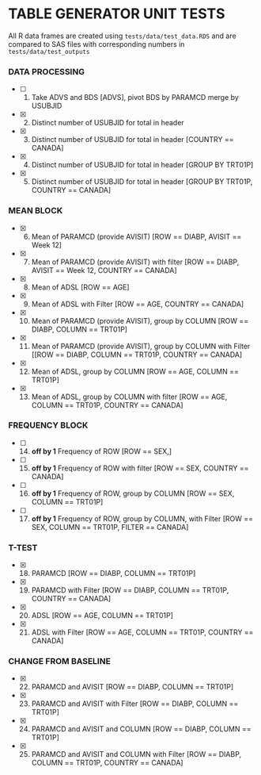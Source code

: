 # TABLE GENERATOR UNIT TESTS
All R data frames are created using `tests/data/test_data.RDS` and are compared to SAS files with corresponding numbers in `tests/data/test_outputs`

### DATA PROCESSING
- [ ] 1)	Take ADVS and BDS [ADVS], pivot BDS by PARAMCD merge by USUBJID
- [X] 2)	Distinct number of USUBJID for total in header
- [X] 3)	Distinct number of USUBJID for total in header [COUNTRY == CANADA]
- [X] 4)	Distinct number of USUBJID for total in header [GROUP BY TRT01P]
- [X] 5)	Distinct number of USUBJID for total in header [GROUP BY TRT01P, COUNTRY == CANADA]

### MEAN BLOCK
- [X] 6)	Mean of PARAMCD (provide AVISIT) [ROW == DIABP,  AVISIT == Week 12]
- [X] 7)	Mean of PARAMCD (provide AVISIT) with filter [ROW == DIABP,  AVISIT == Week 12, COUNTRY == CANADA]
- [X] 8)	Mean of ADSL [ROW == AGE]
- [X] 9)	Mean of ADSL with Filter [ROW == AGE, COUNTRY == CANADA]
- [X] 10)	Mean of PARAMCD (provide AVISIT), group by COLUMN [ROW == DIABP, COLUMN == TRT01P]
- [X] 11)	Mean of PARAMCD (provide AVISIT), group by COLUMN with Filter [[ROW == DIABP, COLUMN == TRT01P, COUNTRY == CANADA]
- [X] 12)	Mean of ADSL, group by COLUMN [ROW == AGE, COLUMN == TRT01P]
- [X] 13)	 Mean of ADSL, group by COLUMN with filter [ROW == AGE, COLUMN == TRT01P, COUNTRY == CANADA]

### FREQUENCY BLOCK
- [ ] 14)	**off by 1** Frequency of ROW [ROW == SEX,]
- [ ] 15)	**off by 1** Frequency of ROW with filter [ROW == SEX, COUNTRY == CANADA]
- [ ] 16)	**off by 1** Frequency of ROW, group by COLUMN [ROW == SEX, COLUMN == TRT01P]
- [ ] 17)	**off by 1** Frequency of ROW, group by COLUMN, with Filter [ROW == SEX, COLUMN == TRT01P,  FILTER == CANADA]

### T-TEST
- [X] 18)	PARAMCD [ROW == DIABP, COLUMN == TRT01P]
- [X] 19)	PARAMCD with Filter [ROW == DIABP, COLUMN == TRT01P, COUNTRY == CANADA]
- [X] 20)	ADSL [ROW == AGE, COLUMN == TRT01P]
- [X] 21)	ADSL with Filter [ROW == AGE, COLUMN == TRT01P, COUNTRY == CANADA]

### CHANGE FROM BASELINE
- [X] 22)	PARAMCD and AVISIT [ROW == DIABP, COLUMN == TRT01P]
- [X] 23)	PARAMCD and AVISIT with Filter [ROW == DIABP, COLUMN == TRT01P]
- [X] 24)	PARAMCD and AVISIT and COLUMN [ROW == DIABP, COLUMN == TRT01P]
- [X] 25)	PARAMCD and AVISIT and COLUMN with Filter [ROW == DIABP, COLUMN == TRT01P, COUNTRY == CANADA]

